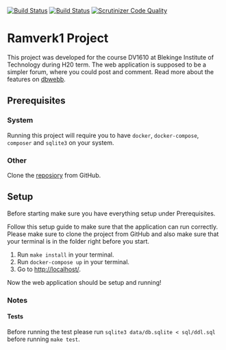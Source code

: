 [![Build Status](https://travis-ci.com/IdasLam/ramverk1-project.svg?branch=main)](https://travis-ci.com/IdasLam/ramverk1-project)
[![Build Status](https://scrutinizer-ci.com/g/IdasLam/ramverk1-project/badges/build.png?b=main)](https://scrutinizer-ci.com/g/IdasLam/ramverk1-project/build-status/main)
[![Scrutinizer Code Quality](https://scrutinizer-ci.com/g/IdasLam/ramverk1-project/badges/quality-score.png?b=main)](https://scrutinizer-ci.com/g/IdasLam/ramverk1-project/?branch=main)
# Ramverk1 Project

This project was developed for the course DV1610 at Blekinge Institute of Technology during H20 term. The web application is supposed to be a simpler forum, where you could post and comment. Read more about the features on [dbwebb](https://dbwebb.se/kurser/ramverk1-v2/kmom10).

## Prerequisites

### System
Running this project will require you to have `docker`, `docker-compose`, `composer` and `sqlite3` on your system.

### Other
Clone the [reposiory](https://github.com/IdasLam/ramverk1-project) from GitHub.

## Setup
Before starting make sure you have everything setup under Prerequisites.

Follow this setup guide to make sure that the application can run correctly. Please make sure to clone the project from GitHub and also make sure that your terminal is in the folder right before you start.

1. Run `make install` in your terminal.
4. Run `docker-compose up` in your terminal.
5. Go to [http://localhost/](http://localhost/).

Now the web application should be setup and running!

### Notes

#### Tests
Before running the test please run `sqlite3 data/db.sqlite < sql/ddl.sql` before running `make test`.
